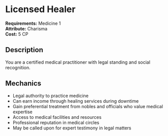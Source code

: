 # Licensed Healer

**Requirements:** Medicine 1  
**Attribute:** Charisma  
**Cost:** 5 CP  

## Description
You are a certified medical practitioner with legal standing and social recognition.

## Mechanics
- Legal authority to practice medicine
- Can earn income through healing services during downtime
- Gain preferential treatment from nobles and officials who value medical expertise
- Access to medical facilities and resources
- Professional reputation in medical circles
- May be called upon for expert testimony in legal matters